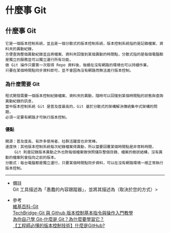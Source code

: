 # 什麼事 Git

## 什麼事 Git
    它是一個版本控制系統，並且是一個分散式的版本控制系統，版本控制系統指的是記錄檔案、資料夾的異動紀錄，
    方便查詢整個異動紀錄並且將檔案、資料夾回復到某個異動的時間點，分散式指的是每個電腦都是獨立的服務並可以獨立運行所有功能，
    做 Git 操作只要第一次取得 Repo 資料後，後續在沒有網路的環境也可以持續作業，
    只要在某個時間點同步資料即可，並不會因為沒有網路而無法進行版本控制。

### 為什麼需要 Git
    程式開發需要一個版本控制紀錄檔案、資料夾的異動，隨時可以回復到某個時間點的狀態與查詢異動紀錄的訊息，
    當中版本控制系統 Git 是普及度最高的，Git 基於分散式的架構解決傳統集中式架構的問題，
    必須一定要有網路才可執行版本控制。

#### 優點
    開源：普及度高、有許多使用者、社群活躍度也非常棒。
    速度快：其他版本控制系統每次紀錄檔案得異動，所以當要回覆某個時間點是非常耗時間，
        Git 則是記錄版本異動之外也對每個檔案做快照儲存整個目錄、檔案的樹狀結構，沒有異動的檔案則會指向之前的版本。
    分散式：每台電腦都是獨立運行，只要某個時間點同步資料，可以在沒有網路環境一樣正常執行版本控制。

---
- 備註
    <br/>
    Git 工具描述為「愚蠢的內容跟蹤器」，並將其描述為（取決於您的方式）>  

- 參考
    <br/>
    [維基百科-Git](https://zh.wikipedia.org/wiki/Git)
    <br/>
    [TechBridge-Git 與 Github 版本控制基本指令與操作入門教學](https://blog.techbridge.cc/2018/01/17/learning-programming-and-coding-with-python-git-and-github-tutorial/)
    <br/>
    [為你自己學 Git-什麼是 Git？為什麼要學習它？](https://gitbook.tw/chapters/introduction/what-is-git.html)
    <br/>
    [【工程師必懂的版本控制技術】什麼是GitHub?](https://medium.com/@makerincollege2018/%E5%B7%A5%E7%A8%8B%E5%B8%AB%E5%BF%85%E6%87%82%E7%9A%84%E7%89%88%E6%9C%AC%E6%8E%A7%E5%88%B6%E6%8A%80%E8%A1%93-%E4%BB%80%E9%BA%BC%E6%98%AFgithub-376421fd871d)
    
